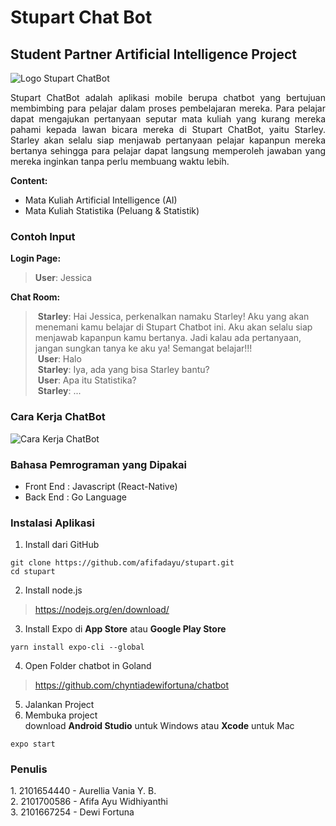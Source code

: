 # Stupart Chat Bot
## Student Partner Artificial Intelligence Project

![Logo Stupart ChatBot](https://i.imgur.com/LxuJQVp.png)

<p align="justify">
Stupart ChatBot adalah aplikasi mobile berupa chatbot yang bertujuan membimbing para pelajar dalam proses pembelajaran mereka. Para pelajar dapat mengajukan pertanyaan seputar mata kuliah yang kurang mereka pahami kepada lawan bicara mereka di Stupart ChatBot, yaitu Starley. Starley akan selalu siap menjawab pertanyaan pelajar kapanpun mereka bertanya sehingga para pelajar dapat langsung memperoleh jawaban yang mereka inginkan tanpa perlu membuang waktu lebih. </p>  

**Content:** 
* Mata Kuliah Artificial Intelligence (AI) 
* Mata Kuliah Statistika (Peluang & Statistik)

### Contoh Input
**Login Page:**
> **User**: Jessica

**Chat Room:**
> **Starley**: Hai Jessica, perkenalkan namaku Starley! Aku yang akan menemani kamu belajar di Stupart Chatbot ini. Aku akan selalu siap menjawab kapanpun kamu bertanya. Jadi kalau ada pertanyaan, jangan sungkan tanya ke aku ya! Semangat belajar!!! <br/>
> **User**: Halo<br/>
> **Starley**: Iya, ada yang bisa Starley bantu?<br/>
> **User**: Apa itu Statistika?<br/>
> **Starley**: ...<br/>

### Cara Kerja ChatBot
![Cara Kerja ChatBot](https://i.imgur.com/oqqnWbl.jpg)

### Bahasa Pemrograman yang Dipakai
* Front End : Javascript (React-Native) <br/>
* Back End : Go Language <br/>

### Instalasi Aplikasi
1. Install dari GitHub
```
git clone https://github.com/afifadayu/stupart.git
cd stupart
```

2. Install node.js
> https://nodejs.org/en/download/

3. Install Expo di **App Store** atau **Google Play Store**
```
yarn install expo-cli --global
```

4. Open Folder chatbot in Goland
> https://github.com/chyntiadewifortuna/chatbot
5. Jalankan Project
7. Membuka project <br/>
download **Android Studio** untuk Windows atau **Xcode** untuk Mac
```
expo start
```


### Penulis
1. 2101654440 - Aurellia Vania Y. B. <br/>
2. 2101700586 - Afifa Ayu Widhiyanthi <br/>
3. 2101667254 - Dewi Fortuna <br/>
